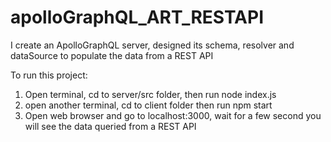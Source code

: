 # apolloGraphQL_ART_RESTAPI
I create an ApolloGraphQL server, designed its schema,  resolver and dataSource to populate the data from a REST API

To run this project:
1) Open terminal, cd to server/src folder, then run node index.js
2) open another terminal, cd to client folder then run npm start
3) Open web browser and go to localhost:3000, wait for a few second you will see the data queried from a REST API
